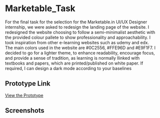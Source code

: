 # Marketable_Task
For the final task for the selection for the Marketable.in UI/UX Designer internship, we were asked to redesign the landing page of the website. I redesigned the website choosing to follow a semi-minimalist aesthetic with the provided colour pallete to show professionality and approachability. I took inspiration from other e-learning websites such as udemy and edx. The main colors used in the website are #0C2556, #FFE96D and #E9F1F7. I decided to go for a lighter theme, to enhance readability, encourage focus, and provide a sense of tradition, as learning is normally llinked with textbooks and papers, which are printed/published on white paper. If required, I can design a dark mode according to your baselines

## Prototype Link
[View the Prototype](https://www.figma.com/proto/JIWXx5w0IMUxl4zStOvYAN/Marketable_HomePage_Redesign?node-id=1-2&node-type=frame&t=O1TCZxZI664v89dX-1&scaling=min-zoom&content-scaling=fixed&page-id=0%3A1&starting-point-node-id=1%3A2)


## Screenshots

